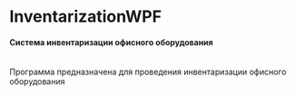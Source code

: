 # InventarizationWPF
<h4>Система инвентаризации офисного оборудования</h1><br>
Программа предназначена для проведения инвентаризации офисного оборудования
